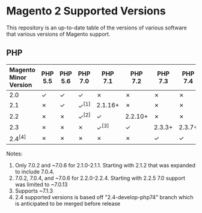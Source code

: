 # Magento 2 Supported Versions

This repository is an up-to-date table of the versions of various software that various versions of Magento support.

## PHP

| Magento Minor Version | PHP 5.5 | PHP 5.6 | PHP 7.0 | PHP 7.1 | PHP 7.2 | PHP 7.3 | PHP 7.4 |
|:---|---|---|---|---|---|---|---|
|2.0|✓|✓|✓|✗|✗|✗|✗|
|2.1|✗|✓|✓<sup>[1]</sup>|2.1.16+|✗|✗|✗|
|2.2|✗|✗|✓<sup>[2]</sup>|✓|2.2.10+|✗|✗|✗|
|2.3|✗|✗|✗|✓<sup>[3]</sup>|✓|2.3.3+|2.3.7+|
|2.4<sup>[4]</sup>|✗|✗|✗|✗|✗|✓|✓|

Notes:
1. Only 7.0.2 and ~7.0.6 for 2.1.0-2.1.1.  Starting with 2.1.2 that was expanded to include 7.0.4.
2. 7.0.2, 7.0.4, and ~7.0.6 for 2.2.0-2.2.4.  Starting with 2.2.5 7.0 support was limited to ~7.0.13
3. Supports ~7.1.3
4. 2.4 supported versions is based off "2.4-develop-php74" branch which is anticipated to be merged before release
